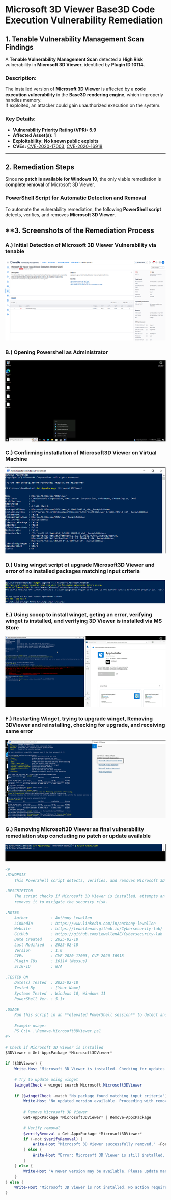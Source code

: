 # **Microsoft 3D Viewer Base3D Code Execution Vulnerability Remediation**

## **1. Tenable Vulnerability Management Scan Findings**
A **Tenable Vulnerability Management Scan** detected a **High Risk** vulnerability in **Microsoft 3D Viewer**, identified by **Plugin ID 10114**.

### **Description:**
The installed version of **Microsoft 3D Viewer** is affected by a **code execution vulnerability** in the **Base3D rendering engine**, which improperly handles memory.  
If exploited, an attacker could gain unauthorized execution on the system.

### **Key Details:**
- **Vulnerability Priority Rating (VPR):** **5.9**
- **Affected Asset(s):** **1**
- **Exploitability:** **No known public exploits**
- **CVEs:** [CVE-2020-17003](https://www.zerodayinitiative.com/advisories/ZDI-20-1246/), [CVE-2020-16918](https://www.zerodayinitiative.com/advisories/ZDI-20-1246/)

---

## **2. Remediation Steps**
Since **no patch is available for Windows 10**, the only viable remediation is **complete removal** of Microsoft 3D Viewer.

### **PowerShell Script for Automatic Detection and Removal**
To automate the vulnerability remediation, the following **PowerShell script** detects, verifies, and removes **Microsoft 3D Viewer**.

## **3. Screenshots of the Remediation Process

### A.) Initial Detection of Microsoft 3D Viewer Vulnerability via tenable
![Capture 1](screenshots/Microsft3DViewer_Remediation/MS-3D-Viewer01.png)

### B.) Opening Powershell as Administrator
![Capture 2](screenshots/Microsft3DViewer_Remediation/MS-3D-Viewer02.png)

### C.) Confirming installation of Microsoft3D Viewer on Virtual Machine
![Capture 3](screenshots/Microsft3DViewer_Remediation/MS-3D-Viewer03.png)

### D.) Using winget script ot upgrade Microsoft3D Viewer and error of no installed packages matching input criteria
![Capture 4](screenshots/Microsft3DViewer_Remediation/MS-3D-Viewer04.png)

### E.) Using scoop to install winget, geting an error, verifying winget is installed, and verifying 3D Viewer is installed via MS Store
![Capture 5](screenshots/Microsft3DViewer_Remediation/MS-3D-Viewer05.png)

### F.)  Restarting Winget, trying to upgrade winget, Removing 3DViewer and reinstalling, checking for upgrade, and receiving same error
![Capture 6](screenshots/Microsft3DViewer_Remediation/MS-3D-Viewer06.png)

### G.) Removing Microsoft3D Viewer as final vulnerability remediation step concluding no patch or update available
![Capture 7](screenshots/Microsft3DViewer_Remediation/MS-3D-Viewer07.png)


```powershell
<#
.SYNOPSIS
    This PowerShell script detects, verifies, and removes Microsoft 3D Viewer due to a critical code execution vulnerability.

.DESCRIPTION
    The script checks if Microsoft 3D Viewer is installed, attempts an upgrade, and if no patched version is available, 
    removes it to mitigate the security risk.

.NOTES
    Author          : Anthony Lewallen
    LinkedIn        : https://www.linkedin.com/in/anthony-lewallen
    Website         : https://lewallenae.github.io/Cybersecurity-lab/
    GitHub          : https://github.com/LewallenAE/Cybersecurity-lab
    Date Created    : 2025-02-18
    Last Modified   : 2025-02-18
    Version         : 1.0
    CVEs            : CVE-2020-17003, CVE-2020-16918
    Plugin IDs      : 10114 (Nessus)
    STIG-ID         : N/A

.TESTED ON
    Date(s) Tested  : 2025-02-18
    Tested By       : [Your Name]
    Systems Tested  : Windows 10, Windows 11
    PowerShell Ver. : 5.1+

.USAGE
    Run this script in an **elevated PowerShell session** to detect and remediate the vulnerability.

    Example usage:
    PS C:\> .\Remove-Microsoft3DViewer.ps1 
#>

# Check if Microsoft 3D Viewer is installed
$3DViewer = Get-AppxPackage *Microsoft3DViewer*

if ($3DViewer) {
    Write-Host "Microsoft 3D Viewer is installed. Checking for updates..." -ForegroundColor Yellow

    # Try to update using winget
    $wingetCheck = winget search Microsoft.Microsoft3DViewer

    if ($wingetCheck -match "No package found matching input criteria") {
        Write-Host "No updated version available. Proceeding with removal..." -ForegroundColor Red
        
        # Remove Microsoft 3D Viewer
        Get-AppxPackage *Microsoft3DViewer* | Remove-AppxPackage

        # Verify removal
        $verifyRemoval = Get-AppxPackage *Microsoft3DViewer*
        if (-not $verifyRemoval) {
            Write-Host "Microsoft 3D Viewer successfully removed." -ForegroundColor Green
        } else {
            Write-Host "Error: Microsoft 3D Viewer is still installed. Manual removal may be required." -ForegroundColor Red
        }
    } else {
        Write-Host "A newer version may be available. Please update manually via Microsoft Store." -ForegroundColor Cyan
    }
} else {
    Write-Host "Microsoft 3D Viewer is not installed. No action required." -ForegroundColor Green
}





